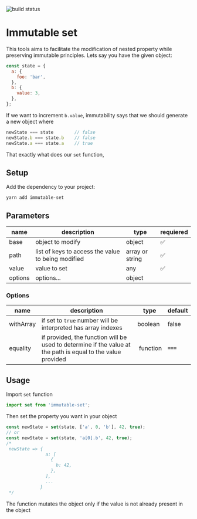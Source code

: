 ![build status](https://travis-ci.org/M6Web/immutable-set.svg)
# Immutable set

This tools aims to facilitate the modification of nested property while preserving immutable principles.
Lets say you have the given object:
```js
const state = {
  a: {
    foo: 'bar',
  },
  b: {
    value: 3,
  },
};
```
If we want to increment `b.value`, immutability says that we should generate a new object where
```js
newState === state        // false
newState.b === state.b    // false
newState.a === state.a    // true
``` 
That exactly what does our `set` function, 

## Setup
Add the dependency to your project:
```shell
yarn add immutable-set
```

## Parameters

name | description | type | requiered
---- | ----------- | ---- | ---------
base | object to modify | object | ✅
path | list of keys to access the value to being modified | array or string | ✅
value | value to set | any | ✅
options | options... | object

### Options
name | description | type | default
---- | ----------- | ---- | -------
withArray | if set to `true` number will be interpreted has array indexes | boolean | false
equality  | if provided, the function will be used to determine if the value at the path is equal to the value provided | function | `===`


## Usage
Import `set` function

```js
import set from 'immutable-set';
```

Then set the property you want in your object

```js
const newState = set(state, ['a', 0, 'b'], 42, true);
// or
const newState = set(state, 'a[0].b', 42, true);
/*
 newState => {
               a: [
                 {
                   b: 42,
                 },
               ],
               ...
             }
 */
```

The function mutates the object only if the value is not already present in the object
